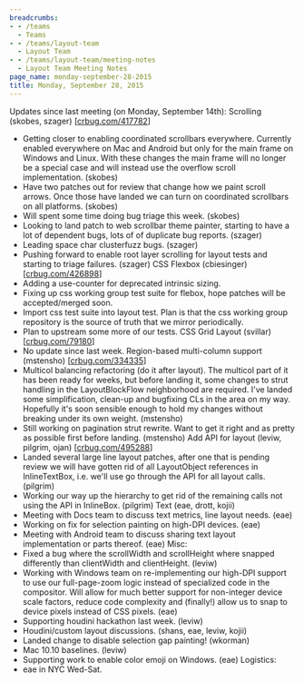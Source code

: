 ```yaml
---
breadcrumbs:
- - /teams
  - Teams
- - /teams/layout-team
  - Layout Team
- - /teams/layout-team/meeting-notes
  - Layout Team Meeting Notes
page_name: monday-september-28-2015
title: Monday, September 28, 2015
---
```


Updates since last meeting (on Monday, September 14th):
Scrolling (skobes, szager) \[[crbug.com/417782](http://crbug.com/417782)\]
- Getting closer to enabling coordinated scrollbars everywhere. Currently
enabled everywhere on Mac and Android but only for the main frame on
Windows and Linux. With these changes the main frame will no longer be
a special case and will instead use the overflow scroll
implementation. (skobes)
- Have two patches out for review that change how we paint scroll
arrows. Once those have landed we can turn on coordinated scrollbars
on all platforms. (skobes)
- Will spent some time doing bug triage this week. (skobes)
- Looking to land patch to web scrollbar theme painter, starting to have
a lot of dependent bugs, lots of of duplicate bug reports. (szager)
- Leading space char clusterfuzz bugs. (szager)
- Pushing forward to enable root layer scrolling for layout tests and
starting to triage failures. (szager)
CSS Flexbox (cbiesinger) \[[crbug.com/426898](http://crbug.com/426898)\]
- Adding a use-counter for deprecated intrinsic sizing.
- Fixing up css working group test suite for flebox, hope patches will
be accepted/merged soon.
- Import css test suite into layout test. Plan is that the css working
group repository is the source of truth that we mirror periodically.
- Plan to upstream some more of our tests.
CSS Grid Layout (svillar) \[[crbug.com/79180](http://crbug.com/79180)\]
- No update since last week.
Region-based multi-column support (mstensho)
\[[crbug.com/334335](http://crbug.com/334335)\]
- Multicol balancing refactoring (do it after layout). The multicol part
of it has been ready for weeks, but before landing it, some changes to
strut handling in the LayoutBlockFlow neighborhood are required. I've
landed some simplification, clean-up and bugfixing CLs in the area on
my way. Hopefully it's soon sensible enough to hold my changes without
breaking under its own weight. (mstensho)
- Still working on pagination strut rewrite. Want to get it right and as
pretty as possible first before landing. (mstensho)
Add API for layout (leviw, pilgrim, ojan)
\[[crbug.com/495288](http://crbug.com/495288)\]
- Landed several large line layout patches, after one that is pending
review we will have gotten rid of all LayoutObject references in
InlineTextBox, i.e. we'll use go through the API for all layout calls.
(pilgrim)
- Working our way up the hierarchy to get rid of the remaining calls not
using the API in InlineBox. (pilgrim)
Text (eae, drott, kojii)
- Meeting with Docs team to discuss text metrics, line layout needs.
(eae)
- Working on fix for selection painting on high-DPI devices. (eae)
- Meeting with Android team to discuss sharing text layout
implementation or parts thereof. (eae)
Misc:
- Fixed a bug where the scrollWidth and scrollHeight where snapped
differently than clientWidth and clientHeight. (leviw)
- Working with Windows team on re-implementing our high-DPI support to
use our full-page-zoom logic instead of specialized code in the
compositor. Will allow for much better support for non-integer
device scale factors, reduce code complexity and (finally!) allow us
to snap to device pixels instead of CSS pixels. (eae)
- Supporting houdini hackathon last week. (leviw)
- Houdini/custom layout discussions. (shans, eae, leviw, kojii)
- Landed change to disable selection gap painting! (wkorman)
- Mac 10.10 baselines. (leviw)
- Supporting work to enable color emoji on Windows. (eae)
Logistics:
- eae in NYC Wed-Sat.